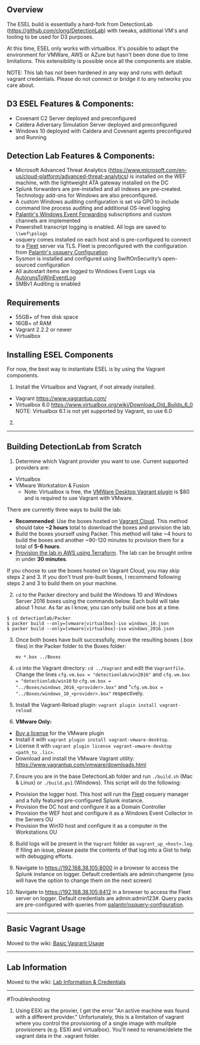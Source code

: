
## Overview
The ESEL build is essentially a hard-fork from DetectionLab (https://github.com/clong/DetectionLab) with tweaks, additional VM's and tooling to be used for D3 purposes.

At this time, ESEL only works with virtualbox.  It's possible to adapt the environment for VMWare, AWS or AZure but hasn't been done due to time limitations.   This extensibility is possible once all the components are stable.

NOTE: This lab has not been hardened in any way and runs with default vagrant credentials. Please do not connect or bridge it to any networks you care about.

## D3 ESEL Features & Components:
* Covenant C2 Server deployed and preconfigured
* Caldera Adversary Simulation Server deployed and preconfigured
* Windows 10 deployed with Caldera and Covenant agents preconfigured and Running

## Detection Lab Features & Components:
* Microsoft Advanced Threat Analytics (https://www.microsoft.com/en-us/cloud-platform/advanced-threat-analytics) is installed on the WEF machine, with the lightweight ATA gateway installed on the DC
* Splunk forwarders are pre-installed and all indexes are pre-created. Technology add-ons for Windows are also preconfigured.
* A custom Windows auditing configuration is set via GPO to include command line process auditing and additional OS-level logging
* [Palantir's Windows Event Forwarding](http://github.com/palantir/windows-event-forwarding)  subscriptions and custom channels are implemented
* Powershell transcript logging is enabled. All logs are saved to `\\wef\pslogs`
* osquery comes installed on each host and is pre-configured to connect to a [Fleet](https://kolide.co/fleet) server via TLS. Fleet is preconfigured with the configuration from [Palantir's osquery Configuration](https://github.com/palantir/osquery-configuration)
* Sysmon is installed and configured using SwiftOnSecurity’s open-sourced configuration
* All autostart items are logged to Windows Event Logs via [AutorunsToWinEventLog](https://github.com/palantir/windows-event-forwarding/tree/master/AutorunsToWinEventLog)
* SMBv1 Auditing is enabled

## Requirements
* 55GB+ of free disk space
* 16GB+ of RAM
* Vagrant 2.2.2 or newer
* Virtualbox


## Installing ESEL Components

For now, the best way to instantiate ESEL is by using the Vagrant components.

1. Install the Virtualbox and Vagrant, if not already installed.  
  * Vagrant https://www.vagrantup.com/
  * Virtualbox 6.0 https://www.virtualbox.org/wiki/Download_Old_Builds_6_0
    NOTE: Virtualbox 6.1 is not yet supported by Vagrant, so use 6.0

2.


---

## Building DetectionLab from Scratch
1. Determine which Vagrant provider you want to use. Current supported providers are:

  - Virtualbox
  - VMware Workstation & Fusion
    - Note: Virtualbox is free, the [VMWare Desktop Vagrant plugin](https://www.vagrantup.com/vmware/#buy-now) is $80 and is required to use Vagrant with VMware.

There are currently three ways to build the lab:
* **Recommended**: Use the boxes hosted on [Vagrant Cloud](https://app.vagrantup.com/detectionlab). This method should take **~2 hours** total to download the boxes and provision the lab.
* Build the boxes yourself using Packer. This method will take ~4 hours to build the boxes and another ~90-120 minutes to provision them for a total of **5-6 hours**.
* [Provision the lab in AWS using Terraform](Terraform/README.md). The lab can be brought online in under **30 minutes**.

If you choose to use the boxes hosted on Vagrant Cloud, you may skip steps 2 and 3. If you don't trust pre-built boxes, I recommend following steps 2 and 3 to build them on your machine.


2. `cd` to the Packer directory and build the Windows 10 and Windows Server 2016 boxes using the commands below. Each build will take about 1 hour. As far as I know, you can only build one box at a time.

```
$ cd detectionlab/Packer
$ packer build --only=[vmware|virtualbox]-iso windows_10.json
$ packer build --only=[vmware|virtualbox]-iso windows_2016.json
```

3. Once both boxes have built successfully, move the resulting boxes (.box files) in the Packer folder to the Boxes folder:

    `mv *.box ../Boxes`

4. `cd` into the Vagrant directory: `cd ../Vagrant` and edit the `Vagrantfile`. Change the lines `cfg.vm.box = "detectionlab/win2016"` and `cfg.vm.box = "detectionlab/win10` to `cfg.vm.box = "../Boxes/windows_2016_<provider>.box"` and "`cfg.vm.box = "../Boxes/windows_10_<provider>.box"` respectively.

5. Install the Vagrant-Reload plugin: `vagrant plugin install vagrant-reload`

6. **VMware Only:**  
  * [Buy a license](https://www.vagrantup.com/vmware/index.html#buy-now) for the VMware plugin
  * Install it with `vagrant plugin install vagrant-vmware-desktop`.
  * License it with `vagrant plugin license vagrant-vmware-desktop <path_to_.lic>`.
  * Download and install the VMware Vagrant utility: https://www.vagrantup.com/vmware/downloads.html

7. Ensure you are in the base DetectionLab folder and run `./build.sh` (Mac & Linux) or `./build.ps1` (Windows). This script will do the following:
  * Provision the logger host. This host will run the [Fleet](https://kolide.co/fleet) osquery manager and a fully featured pre-configured Splunk instance.
  * Provision the DC host and configure it as a Domain Controller
  * Provision the WEF host and configure it as a Windows Event Collector in the Servers OU
  * Provision the Win10 host and configure it as a computer in the Workstations OU

8. Build logs will be present in the `Vagrant` folder as `vagrant_up_<host>.log`. If filing an issue, please paste the contents of that log into a Gist to help with debugging efforts.

9. Navigate to https://192.168.38.105:8000 in a browser to access the Splunk instance on logger. Default credentials are admin:changeme (you will have the option to change them on the next screen)
10. Navigate to https://192.168.38.105:8412 in a browser to access the Fleet server on logger. Default credentials are admin:admin123#. Query packs are pre-configured with queries from [palantir/osquery-configuration](https://github.com/palantir/osquery-configuration).

---

## Basic Vagrant Usage

Moved to the wiki: [Basic Vagrant Usage](https://github.com/clong/DetectionLab/wiki/Vagrant-Usage)

---

## Lab Information

Moved to the wiki: [Lab Information & Credentials](https://github.com/clong/DetectionLab/wiki/Lab-Information-&-Credentials)

---

#Troubleshooting

1. Using ESXi as the provier, I get the error "An active machine was found with a different provider."
Unfortunately, this is a limitation of vagrant where you control the provisioning of a single image with mulitple provisioners (e.g. ESXI and virtualbox).  You'll need to rename/delete the vagrant data in the .vagrant folder.
